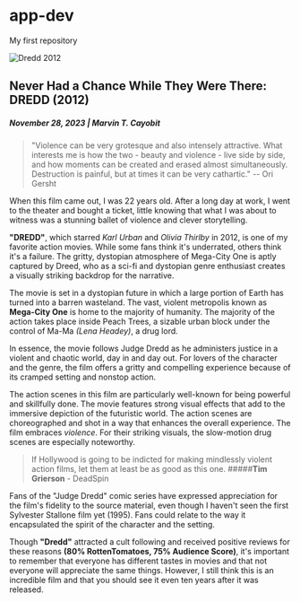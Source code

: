 # app-dev
My first repository


![Dredd 2012](https://i0.wp.com/cultfollowing.co.uk/wp-content/uploads/2020/03/dredd-2012-review.jpg?fit=1038%2C576&ssl=1)
## Never Had a Chance While They Were There:   **DREDD (2012)** 
##### November 28, 2023 | **Marvin T. Cayobit**

> "Violence can be very grotesque and also intensely attractive. What interests me is how the two - beauty and violence - live side by side, and how moments
> can be created and erased almost simultaneously. Destruction is painful, but at times it can be very cathartic."
> -- Ori Gersht

When this film came out, I was 22 years old. After a long day at work, I went to the theater and bought a ticket, little knowing that what I was about to witness was a stunning ballet of violence and clever storytelling.

**"DREDD"**, which starred *Karl Urban* and *Olivia Thirlby* in 2012, is one of my favorite action movies. While some fans think it's underrated, others think it's a failure. The gritty, dystopian atmosphere of Mega-City One is aptly captured by Dreed, who as a sci-fi and dystopian genre enthusiast creates a visually striking backdrop for the narrative.

The movie is set in a dystopian future in which a large portion of Earth has turned into a barren wasteland. The vast, violent metropolis known as **Mega-City One** is home to the majority of humanity. The majority of the action takes place inside Peach Trees, a sizable urban block under the control of Ma-Ma *(Lena Headey)*, a drug lord.

In essence, the movie follows Judge Dredd as he administers justice in a violent and chaotic world, day in and day out. For lovers of the character and the genre, the film offers a gritty and compelling experience because of its cramped setting and nonstop action.

The action scenes in this film are particularly well-known for being powerful and skillfully done.   The movie features strong visual effects that add to the immersive depiction of the futuristic world. The action scenes are choreographed and shot in a way that enhances the overall experience. The film embraces *violence*. For their striking visuals, the slow-motion drug scenes are especially noteworthy.

> If Hollywood is going to be indicted for making mindlessly violent action films, let them at least be as good as this one.
> #####**Tim Grierson** - DeadSpin 

Fans of the "Judge Dredd" comic series have expressed appreciation for the film's fidelity to the source material, even though I haven't seen the first Sylvester Stallone film yet (1995). Fans could relate to the way it encapsulated the spirit of the character and the setting.

Though **"Dredd"** attracted a cult following and received positive reviews for these reasons **(80% RottenTomatoes, 75% Audience Score)**, it's important to remember that everyone has different tastes in movies and that not everyone will appreciate the same things. However, I still think this is an incredible film and that you should see it even ten years after it was released.


